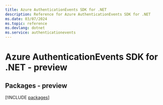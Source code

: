 ```yaml
---
title: Azure AuthenticationEvents SDK for .NET
description: Reference for Azure AuthenticationEvents SDK for .NET
ms.date: 03/07/2024
ms.topic: reference
ms.devlang: dotnet
ms.service: authenticationevents
---
```

# Azure AuthenticationEvents SDK for .NET - preview
## Packages - preview
[!INCLUDE [packages](authenticationevents-index.md)]